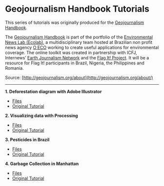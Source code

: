 # Geojournalism Handbook Tutorials
 
This series of tutorials was originally produced for the [Geojournalism
Handbook](http://geojournalism.org/).

The [Geojournalism
Handbook](http://geojournalism.org/) is part of the portfolio of the
[Environmental News Lab (Ecolab)](http://www.oeco.org.br/), a multidisciplinary team hosted at
Brazilian non profit news agency [O ECO](http://ecolab.oeco.org.br/) working to create useful
applications for environmental coverage. The online toolkit was created
in partnership with ICFJ, Internews’ [Earth Journalism Network](http://earthjournalism.net/) and the
[Flag It! Project](http://ecolab.oeco.org.br/projects/flagit/). It will be a resource for Flag It! participants in
Brazil, Nigeria, the Philippines and Romania.

Source: [http://geojournalism.org/about](http://geojournalism.org/about/)

---

**1. Deforestation diagram with Adobe Illustrator**

 * [Files](https://github.com/gianordoli/geojournalism_handbook_tutorials/tree/master/tutorial_1_deforestation_in_amazon)
 * [Original Tutorial](http://geojournalism.org/2013/07/grafico-sobre-desmatamento-com-adobe-illustrator/)

**2. Visualizing data with Processing**

 * [Files](https://github.com/gianordoli/geojournalism_handbook_tutorials/tree/master/tutorial_2_largest_cities_by_population)
 * [Original Tutorial](http://geojournalism.org/2013/08/portugues-as-cidades-mais-populosas-do-mundo/)
	
**3. Pesticides in Brazil**

 * [Files](https://github.com/gianordoli/geojournalism_handbook_tutorials/tree/master/tutorial_3_pesticides_in_brazil)
 * [Original Tutorial]()

**4. Garbage Collection in Manhattan**

 * [Files](https://github.com/gianordoli/geojournalism_handbook_tutorials/tree/master/tutorial_4_manhattan_garbage_collection)
 * [Original Tutorial]()
